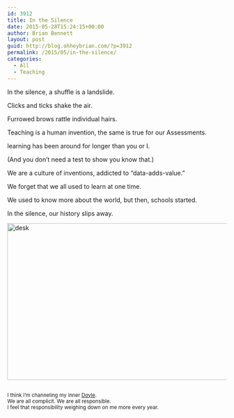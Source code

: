 ```yaml
---
id: 3912
title: In the Silence
date: 2015-05-28T15:24:15+00:00
author: Brian Bennett
layout: post
guid: http://blog.ohheybrian.com/?p=3912
permalink: /2015/05/in-the-silence/
categories:
  - All
  - Teaching
---
```

In the silence, a shuffle is a landslide.
  
Clicks and ticks shake the air.
  
Furrowed brows rattle individual hairs.

Teaching is a human invention, the same is true for our Assessments.
  
learning has been around for longer than you or I.
  
(And you don&#8217;t need a test to show you know that.)

We are a culture of inventions, addicted to &#8220;data-adds-value.&#8221;
  
We forget that we all used to learn at one time.
  
We used to know more about the world, but then, schools started.

In the silence, our history slips away.

<img src="http://blog.ohheybrian.com/wp-content/uploads/2015/05/desk.gif" alt="desk" width="720" height="360" class="aligncenter size-full wp-image-3916" />

<small><br /> I think I&#8217;m channeling my inner <a href="http://www.twitter.com/Call_Me_Doyle">Doyle</a>.<br /> We are all complicit. We are all responsible.<br /> I feel that responsibility weighing down on me more every year.<br /> </small>
